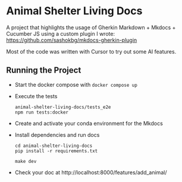 # Animal Shelter Living Docs

A project that highlights the usage of Gherkin Markdown + Mkdocs + Cucumber JS using a custom plugin I wrote: https://github.com/sashokbg/mkdocs-gherkin-plugin

Most of the code was written with Cursor to try out some AI features.

## Running the Project

- Start the docker compose with ```docker compose up```

- Execute the tests
    ```shell
    animal-shelter-living-docs/tests_e2e
    npm run tests:docker
    ```

- Create and activate your conda environment for the Mkdocs

- Install dependencies and run docs
    ```shell
    cd animal-shelter-living-docs
    pip install -r requirements.txt

    make dev
    ```
- Check your doc at http://localhost:8000/features/add_animal/

